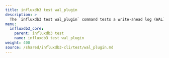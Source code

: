 ```yaml
---
title: influxdb3 test wal_plugin
description: >
  The `influxdb3 test wal_plugin` command tests a write-ahead log (WAL) plugin.
menu:
  influxdb3_core:
    parent: influxdb3 test
    name: influxdb3 test wal_plugin
weight: 400
source: /shared/influxdb3-cli/test/wal_plugin.md
---
```


<!--
The content of this file is at content/shared/influxdb3-cli/test/wal_plugin.md
-->

